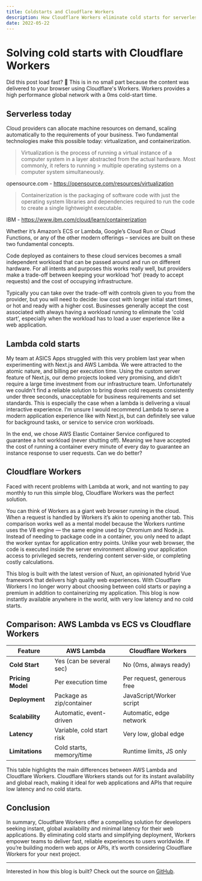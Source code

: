 ```yaml
---
title: Coldstarts and Cloudflare Workers
description: How Cloudflare Workers eliminate cold starts for serverless applications.
date: 2022-05-22
---
```


# Solving cold starts with Cloudflare Workers

Did this post load fast? 🚀 This is in no small part because the content was delivered to your browser using Cloudflare's Workers. Workers provides a high performance global network with a 0ms cold-start time.

## Serverless today

Cloud providers can allocate machine resources on demand, scaling automatically to the requirements of your business. Two fundamental technologies make this possible today: virtualization, and containerization.

> Virtualization is the process of running a virtual instance of a computer system in a layer abstracted from the actual hardware. Most commonly, it refers to running > multiple operating systems on a computer system simultaneously.

opensource.com - https://opensource.com/resources/virtualization

> Containerization is the packaging of software code with just the operating system libraries and dependencies required to run the code to create a single lightweight executable.

IBM - https://www.ibm.com/cloud/learn/containerization

Whether it’s Amazon’s ECS or Lambda, Google’s Cloud Run or Cloud Functions, or any of the other modern offerings – services are built on these two fundamental concepts.

Code deployed as containers to these cloud services becomes a small independent workload that can be passed around and run on different hardware. For all intents and purposes this works really well, but providers make a trade-off between keeping your workload ‘hot’ (ready to accept requests) and the cost of occupying infrastructure.

Typically you can take over the trade-off with controls given to you from the provider, but you will need to decide: low cost with longer initial start times, or hot and ready with a higher cost. Businesses generally accept the cost associated with always having a workload running to eliminate the 'cold start', especially when the workload has to load a user experience like a web application.

## Lambda cold starts

My team at ASICS Apps struggled with this very problem last year when experimenting with Next.js and AWS Lambda. We were attracted to the atomic nature, and billing per execution time. Using the custom server feature of Next.js, our demo projects looked very promising, and didn’t require a large time investment from our infrastructure team. Unfortunately we couldn't find a reliable solution to bring down cold requests consistently under three seconds, unacceptable for business requirements and set standards. This is especially the case when a lambda is delivering a visual interactive experience. I'm unsure I would recommend Lambda to serve a modern application experience like with Next.js, but can definitely see value for background tasks, or service to service cron workloads.

In the end, we chose AWS Elastic Container Service configured to guarantee a hot workload (never shutting off). Meaning we have accepted the cost of running a container every minute of every day to guarantee an instance response to user requests. Can we do better?

## Cloudflare Workers

Faced with recent problems with Lambda at work, and not wanting to pay monthly to run this simple blog, Cloudflare Workers was the perfect solution.

You can think of Workers as a giant web browser running in the cloud. When a request is handled by Workers it’s akin to opening another tab. This comparison works well as a mental model because the Workers runtime uses the V8 engine — the same engine used by Chromium and Node.js. Instead of needing to package code in a container, you only need to adapt the worker syntax for application entry points. Unlike your web browser, the code is executed inside the server environment allowing your application access to privileged secrets, rendering content server-side, or completing costly calculations.

This blog is built with the latest version of Nuxt, an opinionated hybrid Vue framework that delivers high quality web experiences. With Cloudflare Workers I no longer worry about choosing between cold starts or paying a premium in addition to containerizing my application. This blog is now instantly available anywhere in the world, with very low latency and no cold starts.

## Comparison: AWS Lambda vs ECS vs Cloudflare Workers


| Feature                | AWS Lambda                | Cloudflare Workers           |
|-----------------------|---------------------------|------------------------------|
| **Cold Start**        | Yes (can be several sec)  | No (0ms, always ready)       |
| **Pricing Model**     | Per execution time        | Per request, generous free   |
| **Deployment**        | Package as zip/container  | JavaScript/Worker script     |
| **Scalability**       | Automatic, event-driven   | Automatic, edge network      |
| **Latency**           | Variable, cold start risk | Very low, global edge        |
| **Limitations**       | Cold starts, memory/time  | Runtime limits, JS only      |

This table highlights the main differences between AWS Lambda and Cloudflare Workers. Cloudflare Workers stands out for its instant availability and global reach, making it ideal for web applications and APIs that require low latency and no cold starts.

## Conclusion

In summary, Cloudflare Workers offer a compelling solution for developers seeking instant, global availability and minimal latency for their web applications. By eliminating cold starts and simplifying deployment, Workers empower teams to deliver fast, reliable experiences to users worldwide. If you’re building modern web apps or APIs, it’s worth considering Cloudflare Workers for your next project.

---

Interested in how this blog is built? Check out the source on [GitHub](https://github.com/jvanst/nuxt4-blog).

